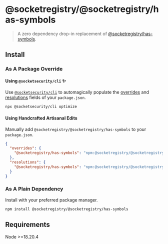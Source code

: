 # @socketregistry/@socketregistry/has-symbols

> A zero dependency drop-in replacement of
> [@socketregistry/has-symbols](https://www.npmjs.com/package/@socketregistry/has-symbols).

## Install

### As A Package Override

#### Using `@socketsecurity/cli` :sparkles:

Use [`@socketsecurity/cli`](https://www.npmjs.com/package/@socketsecurity/cli)
to automagically populate the
[overrides](https://docs.npmjs.com/cli/v9/configuring-npm/package-json#overrides)
and [resolutions](https://yarnpkg.com/configuration/manifest#resolutions) fields
of your `package.json`.

```sh
npx @socketsecurity/cli optimize
```

#### Using Handcrafted Artisanal Edits

Manually add `@socketregistry/@socketregistry/has-symbols` to your
`package.json`.

```json
{
  "overrides": {
    "@socketregistry/has-symbols": "npm:@socketregistry/@socketregistry/has-symbols@^1"
  },
  "resolutions": {
    "@socketregistry/has-symbols": "npm:@socketregistry/@socketregistry/has-symbols@^1"
  }
}
```

### As A Plain Dependency

Install with your preferred package manager.

```sh
npm install @socketregistry/@socketregistry/has-symbols
```

## Requirements

Node &gt;=18.20.4
